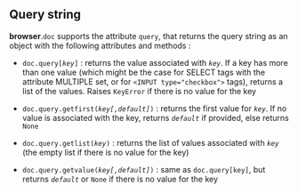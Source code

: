 ## Query string

**browser**.`doc` supports the attribute `query`, that returns the query string as an object with the following attributes and methods :

- <code>doc.query[<i>key</i>]</code> : returns the value associated with _`key`_. If a key has more than one value (which might be the case for SELECT tags with the attribute MULTIPLE set, or for `<INPUT type="checkbox">` tags), returns a list of the values. Raises `KeyError` if there is no value for the key

- <code>doc.query.getfirst(<i>key[,default]</i>)</code> : returns the first value for _`key`_. If no value is associated with the key, returns _`default`_ if provided, else returns `None`

- <code>doc.query.getlist(<i>key</i>)</code> : returns the list of values associated with _`key`_ (the empty list if there is no value for the key)

- <code>doc.query.getvalue(<i>key[,default]</i>)</code> : same as `doc.query[key]`, but returns _`default`_ or `None` if there is no value for the key